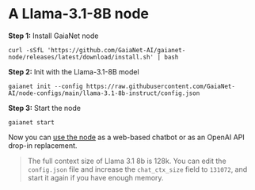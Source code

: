 # A Llama-3.1-8B node

**Step 1:** Install GaiaNet node

```
curl -sSfL 'https://github.com/GaiaNet-AI/gaianet-node/releases/latest/download/install.sh' | bash
```

**Step 2:** Init with the Llama-3.1-8B model

```
gaianet init --config https://raw.githubusercontent.com/GaiaNet-AI/node-configs/main/llama-3.1-8b-instruct/config.json
```

**Step 3:** Start the node

```
gaianet start
```

Now you can [use the node](https://docs.gaianet.ai/user-guide/mynode) as a web-based chatbot or as an OpenAI API drop-in replacement.

> The full context size of Llama 3.1 8b is 128k. You can edit the `config.json` file and increase the `chat_ctx_size` field to `131072`, and start it again if you have enough memory.

